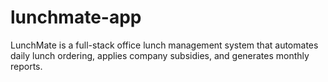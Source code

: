# lunchmate-app
LunchMate is a full-stack office lunch management system that automates daily lunch ordering, applies company subsidies, and generates monthly reports.
